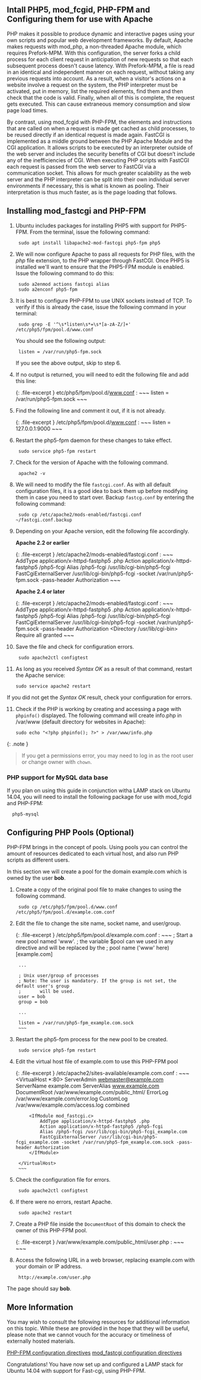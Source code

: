 Intall PHP5, mod_fcgid, PHP-FPM and Configuring them for use with Apache
-------------------------------
PHP makes it possible to produce dynamic and interactive pages using your own scripts and popular web development frameworks. By default, Apache makes requests with mod_php, a non-threaded Apache module, which requires Prefork-MPM. With this configuration, the server forks a child process for each client request in anticipation of new requests so that each subsequent process doesn't cause latency. With Prefork-MPM, a file is read in an identical and independent manner on each request, without taking any previous requests into account. As a result, when a visitor's actions on a website involve a request on the system, the PHP interpreter must be activated, put in memory, list the required elements, find them and then check that the code is valid. Finally, when all of this is complete, the request gets executed. This can cause extraneous memory consumption and slow page load times.

By contrast, using mod_fcgid with PHP-FPM, the elements and instructions that are called on when a request is made get cached as child processes, to be reused directly if an identical request is made again. FastCGI is implemented as a middle ground between the PHP Apache Module and the CGI application. It allows scripts to be executed by an interpreter outside of the web server and includes the security benefits of CGI but doesn’t include any of the inefficiencies of CGI. When executing PHP scripts with FastCGI each request is passed from the web server to FastCGI via a communication socket. This allows for much greater scalability as the web server and the PHP interpreter can be split into their own individual server environments if necessary, this is what is known as pooling. Their interpretation is thus much faster, as is the page loading that follows. 

Installing mod_fastcgi and PHP-FPM
--------------------------------

1. Ubuntu includes packages for installing PHP5 with support for PHP5-FPM. From the terminal, issue the following command:

        sudo apt install libapache2-mod-fastcgi php5-fpm php5

2. We will now configure Apache to pass all requests for PHP files, with the _php_ file extension, to the PHP wrapper through FastCGI. Once PHP5 is installed we'll want to ensure that the PHP5-FPM module is enabled. Issue the following command to do this:

        sudo a2enmod actions fastcgi alias
        sudo a2enconf php5-fpm

3. It is best to configure PHP-FPM to use UNIX sockets instead of TCP. To verify if this is already the case, issue the following command in your terminal:

        sudo grep -E '^\s*listen\s*=\s*[a-zA-Z/]+' /etc/php5/fpm/pool.d/www.conf

    You should see the following output:

        listen = /var/run/php5-fpm.sock

    If you see the above output, skip to step 6.

3. If no output is returned, you will need to edit the following file and add this line:

    {: .file-excerpt } 
    etc/php5/fpm/pool.d/www.conf
    :   ~~~
        listen = /var/run/php5-fpm.sock
        ~~~

4. Find the following line and comment it out, if it is not already.

    {: .file-excerpt }
    /etc/php5/fpm/pool.d/www.conf
    :   ~~~
        listen = 127.0.0.1:9000
        ~~~

5. Restart the php5-fpm daemon for these changes to take effect.

        sudo service php5-fpm restart

6. Check for the version of Apache with the following command.

        apache2 -v

7. We will need to modify the file `fastcgi.conf`. As with all default configuration files, it is a good idea to back them up before modifying them in case you need to start over. Backup `fastcg.conf` by entering the following command:

        sudo cp /etc/apache2/mods-enabled/fastcgi.conf ~/fastcgi.conf.backup

8. Depending on your Apache version, edit the following file accordingly.

    **Apache 2.2 or earlier**

    {: .file-excerpt }
    /etc/apache2/mods-enabled/fastcgi.conf
    :   ~~~
        <IfModule mod_fastcgi.c>
         AddType application/x-httpd-fastphp5 .php
         Action application/x-httpd-fastphp5 /php5-fcgi
         Alias /php5-fcgi /usr/lib/cgi-bin/php5-fcgi
         FastCgiExternalServer /usr/lib/cgi-bin/php5-fcgi -socket /var/run/php5-fpm.sock -pass-header Authorization
        </IfModule>
        ~~~

    **Apache 2.4 or later**

    {: .file-excerpt }
    /etc/apache2/mods-enabled/fastcgi.conf
    :   ~~~
        <IfModule mod_fastcgi.c>
         AddType application/x-httpd-fastphp5 .php
         Action application/x-httpd-fastphp5 /php5-fcgi
         Alias /php5-fcgi /usr/lib/cgi-bin/php5-fcgi
         FastCgiExternalServer /usr/lib/cgi-bin/php5-fcgi -socket /var/run/php5-fpm.sock -pass-header Authorization
         <Directory /usr/lib/cgi-bin>
          Require all granted
         </Directory>
        </IfModule>
        ~~~

9. Save the file and check for configuration errors.

        sudo apache2ctl configtest

10. As long as you received _Syntax OK_ as a result of that command, restart the Apache service:

        sudo service apache2 restart

If you did not get the _Syntax OK_ result, check your configuration for errors.

11. Check if the PHP is working by creating and accessing a page with `phpinfo()` displayed. The following command will create info.php in /var/www (default directory for websites in Apache):

        sudo echo "<?php phpinfo(); ?>" > /var/www/info.php

 {: .note }
 >
 >If you get a permissions error, you may need to log in as the root user or change owner with `chown`.

### PHP support for MySQL data base

If you plan on using this guide in conjunction witha LAMP stack on Ubuntu 14.04, you will need to install the following package for use with mod_fcgid and PHP-FPM:

      php5-mysql

Configuring PHP Pools (Optional)
--------------------------------

PHP-FPM brings in the concept of pools. Using pools you can control the amount of resources dedicated to each virtual host, and also run PHP scripts as different users.

In this section we will create a pool for the domain example.com which is owned by the user **bob**.

1. Create a copy of the original pool file to make changes to using the following command.

        sudo cp /etc/php5/fpm/pool.d/www.conf /etc/php5/fpm/pool.d/example.com.conf

2. Edit the file to change the site name, socket name, and user/group.

    {: .file-excerpt }
    /etc/php5/fpm/pool.d/example.com.conf
    :   ~~~
        ; Start a new pool named 'www'.
        ; the variable $pool can we used in any directive and will be replaced by the
        ; pool name ('www' here)
        [example.com]

        ...

        ; Unix user/group of processes
        ; Note: The user is mandatory. If the group is not set, the default user's group
        ;       will be used.
        user = bob
        group = bob

        ...

        listen = /var/run/php5-fpm_example.com.sock
        ~~~

3. Restart the php5-fpm process for the new pool to be created.

        sudo service php5-fpm restart

4. Edit the virtual host file of example.com to use this PHP-FPM pool

    {: .file-excerpt }
    /etc/apache2/sites-available/example.com.conf
    :   ~~~
        <VirtualHost *:80>
            ServerAdmin webmaster@example.com
            ServerName example.com
            ServerAlias www.example.com
            DocumentRoot /var/www/example.com/public_html/
            ErrorLog /var/www/example.com/error.log
            CustomLog /var/www/example.com/access.log combined

            <IfModule mod_fastcgi.c>
                AddType application/x-httpd-fastphp5 .php
                Action application/x-httpd-fastphp5 /php5-fcgi
                Alias /php5-fcgi /usr/lib/cgi-bin/php5-fcgi_example.com
                FastCgiExternalServer /usr/lib/cgi-bin/php5-fcgi_example.com -socket /var/run/php5-fpm_example.com.sock -pass-header Authorization
            </IfModule>

        </VirtualHost>
        ~~~

5. Check the configuration file for errors.

        sudo apache2ctl configtest

6. If there were no errors, restart Apache.

        sudo apache2 restart

7. Create a PHP file inside the `DocumentRoot` of this domain to check the owner of this PHP-FPM pool.

    {: .file-excerpt }
    /var/www/example.com/public_html/user.php
    :   ~~~
        <?php
        $processUser = posix_getpwuid( posix_geteuid() );
        print $processUser('name');
        ?>
        ~~~

8. Access the following URL in a web browser, replacing example.com with your domain or IP address.

        http://example.com/user.php

The page should say **bob**.

More Information
----------------

You may wish to consult the following resources for additional information on this topic. While these are provided in the hope that they will be useful, please note that we cannot vouch for the accuracy or timeliness of externally hosted materials.

[PHP-FPM configuration directives](http://php.net/manual/en/install.fpm.configuration.php)
[mod_fastcgi configuration directives](http://www.fastcgi.com/mod_fastcgi/docs/mod_fastcgi.html)



Congratulations! You have now set up and configured a LAMP stack for Ubuntu 14.04 with support for Fast-cgi, using PHP-FPM.
